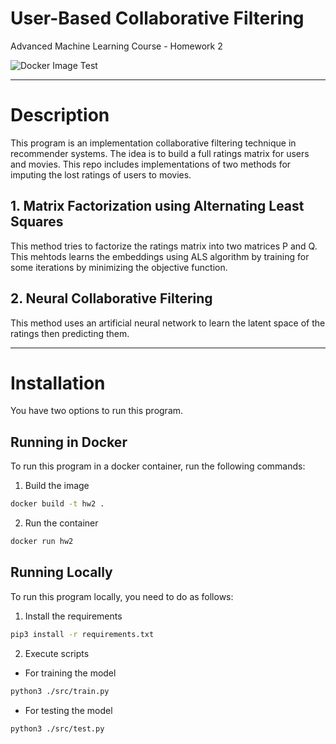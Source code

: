 # User-Based Collaborative Filtering
Advanced Machine Learning Course - Homework 2

![Docker Image Test](https://github.com/firas-jolha/hw2//actions/workflows/docker-image.yml/badge.svg)

---
# Description
This program is an implementation collaborative filtering technique in recommender systems. The idea is to build a full ratings matrix for users and movies. This repo includes implementations of two methods for imputing the lost ratings of users to movies.

## 1. Matrix Factorization using Alternating Least Squares
 
 This method tries to factorize the ratings matrix into two matrices P and Q. This mehtods learns the embeddings using ALS algorithm by training for some iterations by minimizing the objective function.

## 2. Neural Collaborative Filtering
This method uses an artificial neural network to learn the latent space of the ratings then predicting them.

---

# Installation

You have two options to run this program.

## Running in Docker

To run this program in a docker container, run the following commands:

1. Build the image
```bash
docker build -t hw2 .
```

2. Run the container 
```bash
docker run hw2
```

## Running Locally

To run this program locally, you need to do as follows:

1. Install the requirements
```bash
pip3 install -r requirements.txt
```

2. Execute scripts
- For training the model
```bash
python3 ./src/train.py
```
- For testing the model
```bash
python3 ./src/test.py
```
